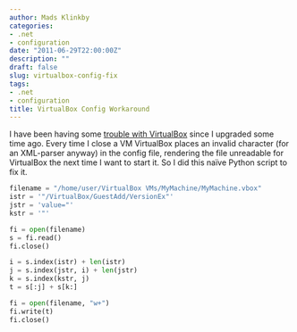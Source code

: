 ```yaml
---
author: Mads Klinkby
categories:
- .net
- configuration
date: "2011-06-29T22:00:00Z"
description: ""
draft: false
slug: virtualbox-config-fix
tags:
- .net
- configuration
title: VirtualBox Config Workaround
---
```



I have been having some [trouble with VirtualBox](http://www.virtualbox.org/ticket/8948) since I upgraded some time ago. Every time I close a VM VirtualBox places an invalid character (for an XML-parser anyway) in the config file, rendering the file unreadable for VirtualBox the next time I want to start it. So I did this naïve Python script to fix it.   

```PYTHON
filename = "/home/user/VirtualBox VMs/MyMachine/MyMachine.vbox" 
istr = '"/VirtualBox/GuestAdd/VersionEx"'
jstr = 'value="'
kstr = '"'

fi = open(filename)
s = fi.read()
fi.close()

i = s.index(istr) + len(istr)
j = s.index(jstr, i) + len(jstr)
k = s.index(kstr, j)
t = s[:j] + s[k:]

fi = open(filename, "w+")
fi.write(t)
fi.close()
```